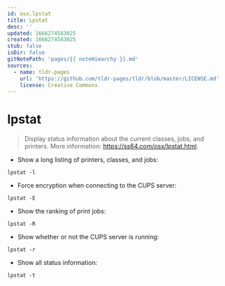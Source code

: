 ```yaml
---
id: osx.lpstat
title: Lpstat
desc: ''
updated: 1666274583025
created: 1666274583025
stub: false
isDir: false
gitNotePath: 'pages/{{ noteHiearchy }}.md'
sources:
  - name: tldr-pages
    url: 'https://github.com/tldr-pages/tldr/blob/master/LICENSE.md'
    license: Creative Commons
---
```

# lpstat

> Display status information about the current classes, jobs, and printers.
> More information: <https://ss64.com/osx/lpstat.html>.

- Show a long listing of printers, classes, and jobs:

`lpstat -l`

- Force encryption when connecting to the CUPS server:

`lpstat -E`

- Show the ranking of print jobs:

`lpstat -R`

- Show whether or not the CUPS server is running:

`lpstat -r`

- Show all status information:

`lpstat -t`

